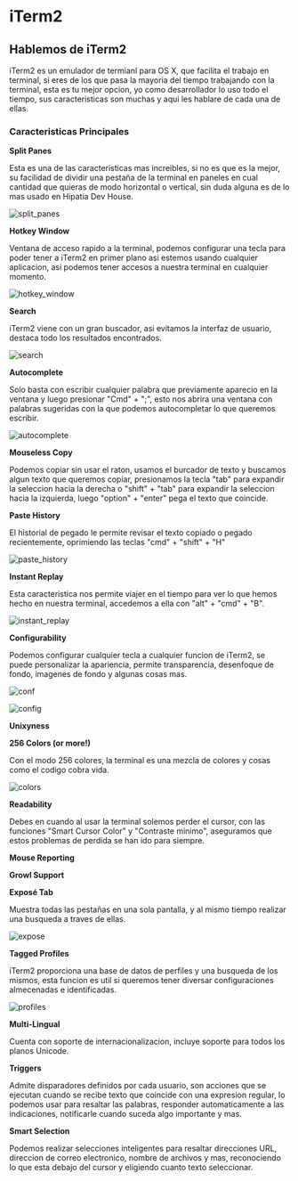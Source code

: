 # iTerm2

## Hablemos de iTerm2

iTerm2 es un emulador de termianl para OS X, que facilita el trabajo en terminal, si eres de los que pasa la mayoria del tiempo trabajando con la terminal, esta es tu mejor opcion, yo como desarrollador lo uso todo el tiempo, sus caracteristicas son muchas y aqui les hablare de cada una de ellas.

### Caracteristicas Principales
**Split Panes**

Esta es una de las caracteristicas mas increibles, si no es que es la mejor, su facilidad de dividir una pestaña de la terminal en paneles en cual cantidad que quieras de modo horizontal o vertical, sin duda alguna es de lo mas usado en Hipatia Dev House.

![split_panes](img/split_panes.png)

**Hotkey Window**

Ventana de acceso rapido a la terminal, podemos configurar una tecla para poder tener a iTerm2 en primer plano asi estemos usando cualquier aplicacion, asi podemos tener accesos a nuestra terminal en cualquier momento.

![hotkey_window](img/hotkey.png)

**Search**

iTerm2 viene con un gran buscador, asi evitamos la interfaz de usuario, destaca todo los resultados encontrados.

![search](img/search.png)

**Autocomplete**

Solo basta con escribir cualquier palabra que previamente aparecio en la ventana y luego presionar "Cmd" + ";", esto nos abrira una ventana con palabras sugeridas con la que podemos autocompletar lo que queremos escribir.


![autocomplete](img/autocomplete.png)

**Mouseless Copy**

Podemos copiar sin usar el raton, usamos el burcador de texto  y buscamos algun texto que queremos copiar, presionamos la tecla "tab" para expandir la seleccion hacia la derecha o "shift" + "tab" para expandir la seleccion hacia la izquierda, luego "option" + "enter" pega el texto que coincide.

**Paste History**

El historial de pegado le permite revisar el texto copiado o pegado recientemente, oprimiendo las teclas "cmd" + "shift" + "H"

![paste_history](img/paste_history.png)

**Instant Replay**

Esta caracteristica nos permite viajer en el tiempo para ver lo que hemos hecho en nuestra terminal, accedemos a ella con "alt" + "cmd" + "B".

![instant_replay](img/instant_replay.png)

**Configurability**

Podemos configurar cualquier tecla a cualquier funcion de iTerm2, se puede personalizar la apariencia, permite transparencia, desenfoque de fondo, imagenes de fondo y algunas cosas mas.

![conf](img/conf.png)

![config](img/config.png)

**Unixyness**


**256 Colors (or more!)**

Con el modo 256 colores, la terminal es una mezcla de colores y cosas como el codigo cobra vida.

![colors](img/colors.png)

**Readability**

Debes en cuando al usar la terminal solemos perder el cursor, con las funciones
"Smart Cursor Color" y "Contraste minimo", aseguramos que estos problemas de perdida se han ido para siempre.

**Mouse Reporting**

**Growl Support**

**Exposé Tab**

Muestra todas las pestañas en una sola pantalla, y al mismo tiempo realizar una busqueda a traves de ellas.

![expose](img/expose.png)

**Tagged Profiles**

iTerm2 proporciona una base de datos de perfiles y una busqueda de los mismos, esta funcion es util si queremos tener diversar configuraciones almecenadas e identificadas.

![profiles](img/profiles.png)

**Multi-Lingual**

Cuenta con soporte de internacionalizacion, incluye soporte para todos los planos Unicode.

**Triggers**

Admite disparadores definidos por cada usuario, son acciones que se ejecutan cuando se recibe texto que coincide con una expresion regular, lo podemos usar para resaltar las palabras, responder automaticamente a las indicaciones, notificarle cuando suceda algo importante y mas.

**Smart Selection**

Podemos realizar selecciones inteligentes para resaltar direcciones URL, direccion de correo electronico, nombre de archivos y mas, reconociendo lo que esta debajo del cursor y eligiendo cuanto texto seleccionar.
